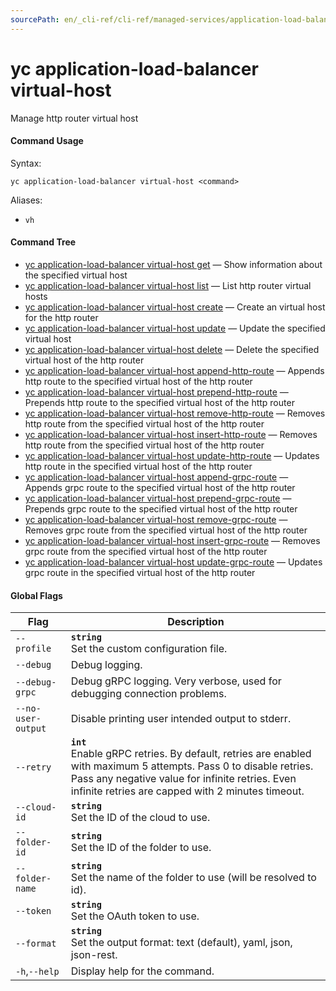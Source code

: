 ```yaml
---
sourcePath: en/_cli-ref/cli-ref/managed-services/application-load-balancer/virtual-host/index.md
---
```

# yc application-load-balancer virtual-host

Manage http router virtual host

#### Command Usage

Syntax: 

`yc application-load-balancer virtual-host <command>`

Aliases: 

- `vh`

#### Command Tree

- [yc application-load-balancer virtual-host get](get.md) — Show information about the specified virtual host
- [yc application-load-balancer virtual-host list](list.md) — List http router virtual hosts
- [yc application-load-balancer virtual-host create](create.md) — Create an virtual host for the http router
- [yc application-load-balancer virtual-host update](update.md) — Update the specified virtual host
- [yc application-load-balancer virtual-host delete](delete.md) — Delete the specified virtual host of the http router
- [yc application-load-balancer virtual-host append-http-route](append-http-route.md) — Appends http route to the specified virtual host of the http router
- [yc application-load-balancer virtual-host prepend-http-route](prepend-http-route.md) — Prepends http route to the specified virtual host of the http router
- [yc application-load-balancer virtual-host remove-http-route](remove-http-route.md) — Removes http route from the specified virtual host of the http router
- [yc application-load-balancer virtual-host insert-http-route](insert-http-route.md) — Removes http route from the specified virtual host of the http router
- [yc application-load-balancer virtual-host update-http-route](update-http-route.md) — Updates http route in the specified virtual host of the http router
- [yc application-load-balancer virtual-host append-grpc-route](append-grpc-route.md) — Appends grpc route to the specified virtual host of the http router
- [yc application-load-balancer virtual-host prepend-grpc-route](prepend-grpc-route.md) — Prepends grpc route to the specified virtual host of the http router
- [yc application-load-balancer virtual-host remove-grpc-route](remove-grpc-route.md) — Removes grpc route from the specified virtual host of the http router
- [yc application-load-balancer virtual-host insert-grpc-route](insert-grpc-route.md) — Removes grpc route from the specified virtual host of the http router
- [yc application-load-balancer virtual-host update-grpc-route](update-grpc-route.md) — Updates grpc route in the specified virtual host of the http router

#### Global Flags

| Flag | Description |
|----|----|
|`--profile`|<b>`string`</b><br/>Set the custom configuration file.|
|`--debug`|Debug logging.|
|`--debug-grpc`|Debug gRPC logging. Very verbose, used for debugging connection problems.|
|`--no-user-output`|Disable printing user intended output to stderr.|
|`--retry`|<b>`int`</b><br/>Enable gRPC retries. By default, retries are enabled with maximum 5 attempts. Pass 0 to disable retries. Pass any negative value for infinite retries. Even infinite retries are capped with 2 minutes timeout.|
|`--cloud-id`|<b>`string`</b><br/>Set the ID of the cloud to use.|
|`--folder-id`|<b>`string`</b><br/>Set the ID of the folder to use.|
|`--folder-name`|<b>`string`</b><br/>Set the name of the folder to use (will be resolved to id).|
|`--token`|<b>`string`</b><br/>Set the OAuth token to use.|
|`--format`|<b>`string`</b><br/>Set the output format: text (default), yaml, json, json-rest.|
|`-h`,`--help`|Display help for the command.|
